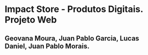 # Impact Store - Produtos Digitais. Projeto Web
## Geovana Moura, Juan Pablo Garcia, Lucas Daniel, Juan Pablo Morais.
